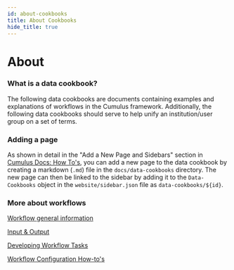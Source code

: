 ```yaml
---
id: about-cookbooks
title: About Cookbooks
hide_title: true
---
```


# About

### What is a data cookbook?

The following data cookbooks are documents containing examples and explanations of workflows in the Cumulus framework. Additionally, the following data cookbooks should serve to help unify an institution/user group on a set of terms.

### Adding a page

As shown in detail in the "Add a New Page and Sidebars" section in [Cumulus Docs: How To's](docs-how-to.md), you can add a new page to the data cookbook by creating a markdown (`.md`) file in the `docs/data-cookbooks` directory. The new page can then be linked to the sidebar by adding it to the `Data-Cookbooks` object in the `website/sidebar.json` file as `data-cookbooks/${id}`.

### More about workflows

[Workflow general information](workflows/README.md)

[Input & Output](workflows/input_output.md)

[Developing Workflow Tasks](workflows/developing-workflow-tasks.md)

[Workflow Configuration How-to's](workflows/workflow-configuration-how-to.md)

